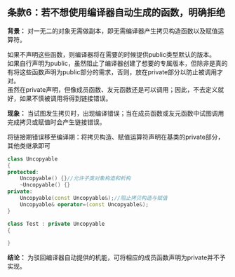 ## 条款6：若不想使用编译器自动生成的函数，明确拒绝
**背景：** 对一无二的对象无需做副本，即无需编译器产生拷贝构造函数以及赋值运算符。

如果不声明这些函数，则编译器将在需要的时候提供public类型默认的版本。  
如果自行声明为public，虽然阻止了编译器创建了想要的专属版本，但除非是真的有将这些函数声明为public部分的需求，否则，放在private部分以防止被调用才对。  
虽然在private声明，但像成员函数、友元函数还是可以调用；因此，不去定义就好，如果不慎被调用将得到链接错误。

**现象：** 当试图发生拷贝时，出现编译错误；当在成员函数或友元函数中试图调用完成拷贝或赋值时会产生链接错误。

将链接期错误移至编译期：将拷贝构造、赋值运算符声明在基类的private部分，其他类继承即可

```C++
class Uncopyable 
{
protected:
    Uncopyable() {}//允许子类对象构造和析构
    ~Uncopyable() {}
private:
    Uncopyable(const Uncopyable&);//阻止拷贝构造与赋值
    Uncopyable& operator=(const Uncopyable&);
}

class Test : private Uncopyable
{
    
}
```

**结论：** 为驳回编译器自动提供的机能，可将相应的成员函数声明为private并不予实现。